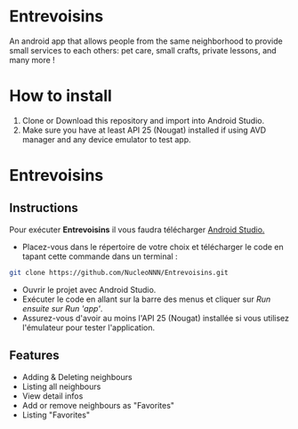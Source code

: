 # Entrevoisins

An android app that allows people from the same neighborhood to provide small services to each others: pet care, small crafts, private lessons, and many more !

# How to install

1. Clone or Download this repository and import into Android Studio.
2. Make sure you have at least API 25 (Nougat) installed if using AVD manager and any device emulator to test app.



# Entrevoisins
## Instructions

Pour exécuter **Entrevoisins** il vous faudra télécharger [Android Studio.](https://developer.android.com/studio?hl=fr&gclid=CjwKCAjwsNiIBhBdEiwAJK4khhUcbY8E5gbLj0lyrFtOnQwGJ4mKVZzm8gTsc_KF_2OM9MA2W9XyhBoCtckQAvD_BwE&gclsrc=aw.ds)

* Placez-vous dans le répertoire de votre choix et télécharger le code en tapant cette commande dans un terminal :
```sh
git clone https://github.com/NucleoNNN/Entrevoisins.git
```
* Ouvrir le projet avec Android Studio.
* Exécuter le code en allant sur la barre des menus et cliquer sur *Run ensuite sur Run 'app'*.
* Assurez-vous d'avoir au moins l'API 25 (Nougat) installée si vous utilisez l'émulateur pour tester l'application.

## Features

- Adding & Deleting neighbours
- Listing all neighbours
- View detail infos
- Add or remove neighbours as "Favorites"
- Listing "Favorites"
